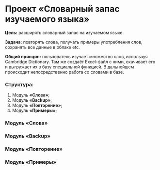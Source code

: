 # Проект «Словарный запас изучаемого языка»

**Цель:** расширять словарный запас на изучаемом языке.

**Задача:** повторять слова, получать примеры употребления слов, сохранять все данные в облаке etc.

**Общий принцип:** пользователь изучает множество слов, используя Cambridge Dictionary. Там же создаёт Excel-файл 
с ними, скачивает его и выгружает их в базу специальной функцией. В дальнейшем происходит непосредственно работа со 
словами в базе. 


### Структура:
1. Модуль **«Слова»**;
2. Модуль **«Backup»**;
3. Модуль **«Повторение»**;
4. Модуль **«Примеры»**;


### Модуль «Слова»
### Модуль «Backup»
### Модуль «Повторение»
### Модуль «Примеры»
